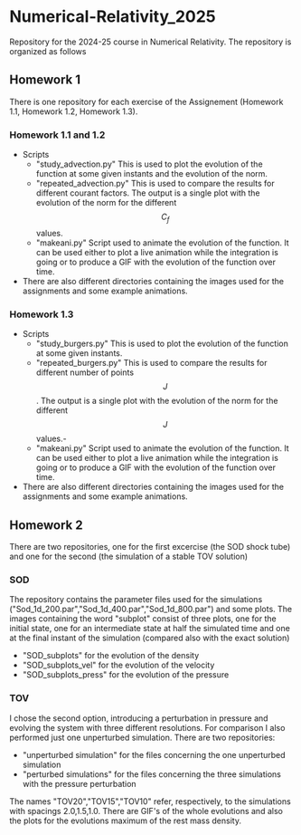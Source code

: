 # Numerical-Relativity_2025
Repository for the 2024-25 course in Numerical Relativity. The repository is organized as follows
## Homework 1
There is one repository for each exercise of the Assignement (Homework 1.1, Homework 1.2, Homework 1.3).
### Homework 1.1 and 1.2
- Scripts
  - "study_advection.py" This is used to plot the evolution of the function at some given instants and the evolution of the norm.
  - "repeated_advection.py" This is used to compare the results for different courant factors. The output is a single plot with the evolution of the norm for the different $$C_f$$ values.
  - "makeani.py" Script used to animate the evolution of the function. It can be used either to plot a live animation while the integration is going or to produce a GIF with the evolution of the function over time. 
- There are also different directories containing the images used for the assignments and some example animations.
### Homework 1.3
- Scripts
  - "study_burgers.py" This is used to plot the evolution of the function at some given instants.
  - "repeated_burgers.py" This is used to compare the results for different number of points $$J$$. The output is a single plot with the evolution of the norm for the different $$J$$ values.- 
  - "makeani.py" Script used to animate the evolution of the function. It can be used either to plot a live animation while the integration is going or to produce a GIF with the evolution of the function over time. 
- There are also different directories containing the images used for the assignments and some example animations.
## Homework 2
There are two repositories, one for the first excercise (the SOD shock tube) and one for the second (the simulation of a stable TOV solution)
### SOD
The repository contains the parameter files used for the simulations ("Sod_1d_200.par","Sod_1d_400.par","Sod_1d_800.par") and some plots. The images containing the word "subplot" consist of three plots, one for the initial state, one for an intermediate state at half the simulated time and one at the final instant of the simulation (compared also with the exact solution)
- "SOD_subplots" for the evolution of the density
- "SOD_subplots_vel" for the evolution of the velocity
- "SOD_subplots_press" for the evolution of the pressure
### TOV
I chose the second option, introducing a perturbation in pressure and evolving the system with three different resolutions. For comparison I also performed just one unperturbed simulation. There are two repositories:
- "unperturbed simulation" for the files concerning the one unperturbed simulation 
- "perturbed simulations" for the files concerning the three simulations with the pressure perturbation

The names "TOV20","TOV15","TOV10" refer, respectively, to the simulations with spacings 2.0,1.5,1.0. There are GIF's of the whole evolutions and also the plots for the evolutions maximum of the rest mass density.
